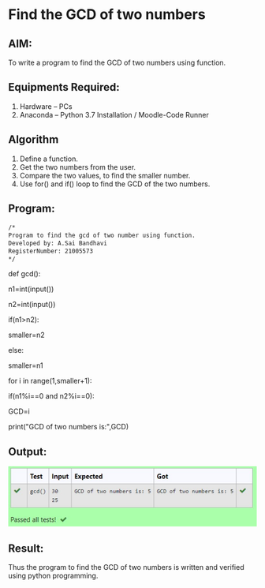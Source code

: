 # Find the GCD of two numbers

## AIM:
To write a program to find the GCD of two numbers using function.

## Equipments Required:
1. Hardware – PCs
2. Anaconda – Python 3.7 Installation / Moodle-Code Runner

## Algorithm
1. Define a function.
2. Get the two numbers from the user.
3. Compare the two values, to find the smaller number.
4. Use for() and if() loop to find the GCD of the two numbers.

## Program:
```
/*
Program to find the gcd of two number using function.
Developed by: A.Sai Bandhavi
RegisterNumber: 21005573
*/
```
def gcd():

n1=int(input())

n2=int(input())

if(n1>n2): 

smaller=n2

else:

smaller=n1

for i in range(1,smaller+1):

if(n1%i==0 and n2%i==0):

GCD=i

print("GCD of two numbers is:",GCD)

## Output:
![output](https://github.com/Saibandhavi75/GCD-of-two-numbers/blob/main/gcd%20of%20two%20numbers.jpeg?raw=true)


## Result:
Thus the program to find the GCD of two numbers is written and verified using python programming.
